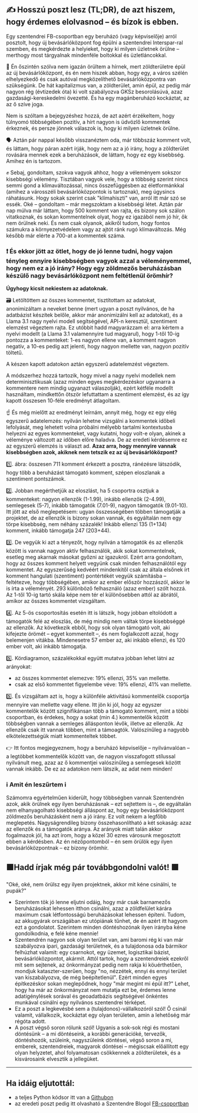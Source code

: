 ## ✍️ Hosszú poszt lesz (TL;DR), de azt hiszem, hogy érdemes elolvasnod – és bízok is ebben.

Egy szentendrei FB-csoportban egy beruházó (vagy képviselője) arról posztolt, hogy új bevásárlóközpont fog épülni a szentendrei Interspar-ral szemben, és megkérdezte a helyieket, hogy ki milyen üzletnek örülne – merthogy most tárgyalnak mindenféle boltokkal és üzletláncokkal.

🤔 Én őszintén szólva nem igazán örültem a hírnek, mert zöldterületre épül az új bevásárlóközpont, és én nem hiszek abban, hogy egy, a város szélén elhelyezkedő és csak autóval megközelíthető bevásárlóközpontra van szükségünk. De hát kapitalizmus van, a zöldterület, amin épül, az pedig már nagyon rég (évtizedek óta) ki volt szabályozva GKSz besorolásúvá, azaz gazdasági-kereskedelmi övezetté. És ha egy magánberuházó kockáztat, az az ő szíve joga.


Nem is szóltam a bejegyzéshez hozzá, de azt azért érzékeltem, hogy túlnyomó többségében pozitív, a hírt nagyon is üdvözlő kommentek érkeznek, és persze jönnek válaszok is, hogy ki milyen üzletnek örülne.

🗣️ Aztán pár nappal később visszanéztem oda, már többszáz komment volt, és láttam, hogy páran azért írják, hogy nem az a jó irány, hogy a zöldterület rovására mennek ezek a beruházások, de láttam, hogy ez egy kisebbség. Amihez én is tartozom.

✊ Sebaj, gondoltam, szokva vagyok ahhoz, hogy a véleményem sokszor kisebbségi vélemény. Tisztában vagyok vele, hogy a többség szerint nincs semmi gond a klímaváltozással, nincs összefüggésben az életformánkkal (amihez a városszéli bevásárlóközpontok is tartoznak), meg úgysincs ráhatásunk. Hogy sokak szerint csak "klímahiszti" van, arról itt már szó se essék. Oké – gondoltam – már megszoktam a kisebbségi létet.
Aztán pár nap múlva már láttam, hogy 500 komment van rajta, és bizony sok szálon vitatkoznak, és sokan kommentelnek olyat, hogy ez igazából nem jó hír, ők nem örülnek neki. És nem csak olyanok, akikről tudom, hogy fontos számukra a környezetvédelem vagy az ajtót ránk rugó klímaváltozás. Még később már elérte a 700-at a kommentek száma.

### ❗ És ekkor jött az ötlet, hogy de jó lenne tudni, hogy vajon tényleg ennyire kisebbségben vagyok azzal a véleményemmel, hogy nem ez a jó irány? Hogy egy zöldmezős beruházásban készülő nagy bevásárlóközpont nem feltétlenül örömhír?

**Úgyhogy kicsit nekiestem az adatoknak.**

🗃️ Letöltöttem az összes kommentet, tisztítottam az adatokat, anonimizáltam a neveket benne (mert ugyan a poszt nyilvános, de ha adatbázist készítek belőle, akkor már anonimizálni kell az adatokat), és a Llama 3.1 nagy nyelvi modell segítségével, API-n keresztül, szentiment elemzést végeztem rajta. Ez utóbbit hadd magyarázzam el: arra kértem a nyelvi modellt (a Llama 3.1 valamennyire tud magyarul), hogy 1-től 10-ig pontozza a kommenteket: 1-es nagyon ellene van, a komment nagyon negatív, a 10-es pedig azt jelenti, hogy nagyon mellette van, nagyon pozitív töltetű.

A készen kapott adatokon aztán egyszerű adatelemzést végeztem.

A módszerhez hozzá tartozik, hogy mivel a nagy nyelvi modellek nem determinisztikusak (azaz minden egyes megkérdezéskor ugyanarra a kommentere nem mindig ugyanazt válaszolják), ezért kétféle modellt használtam, mindkettőn ötször lefuttattam a szentiment elemzést, és az így kapott összesen 10-féle eredményt átlagoltam.

☝️ És még mielőtt az eredményt leírnám, annyit még, hogy ez egy elég egyszerű adatelemzés: nyilván lehetne vizsgálni a kommentek időbeli lefolyását, meg lehetett volna próbálni mélyebb tartalmi kontextusba helyezni az egyes kommenteket, vagy kutatni, hogy volt-e olyan, akinek a véleménye változott az időben előre haladva. De az eredeti kérdésemre ez az egyszerű elemzés is választ ad. **Azaz arra, hogy mennyire vannak kisebbségben azok, akiknek nem tetszik ez az új bevásárlóközpont?**

1️⃣. ábra: összesen 711 komment érkezett a posztra, ránézésre látszódik, hogy több a beruházást támogató komment, szépen eloszlanak a szentiment pontszámok.

2️⃣. Jobban megérthetjük az eloszlást, ha 5 csoportra osztjuk a kommenteket: nagyon ellenzők (1-1.99), inkább ellenzők (2-4.99), semlegesek (5-7), inkább támogatók (7.01-9), nagyon támogatók (9.01-10). Itt jött az első meglepetésem: ugyan összességében többen támogatják a projektet, de az ellenzők is bizony sokan vannak, és egyáltalán nem egy törpe kisebbség, nem néhány százalék! Inkább ellenzi 135 (1+134) komment, inkább támogatja 247 (203+44).

3️⃣. De vegyük ki azt a tényezőt, hogy nyilván a támogatók és az ellenzők között is vannak nagyon aktív felhasználók, akik sokat kommentelnek, esetleg meg akarnak másokat győzni az igazukról. Ezért arra gondoltam, hogy az összes komment helyett vegyünk csak minden felhasználótól egy kommentet. Az egyszerűség kedvéért mindenkitől csak az általa elsőnek írt komment hangulati (szentiment) pontértékét vegyük számításba – feltétezve, hogy többségében, amikor az ember először hozzászól, akkor le is írta a véleményét.
293 különböző felhasználó (azaz ember) szólt hozzá. Az 1-től 10-ig tartó skála képe nem tér el különösebben attól az ábrától, amikor az összes kommentet vizsgáltam.

4️⃣. Az 5-ös csoportosítás esetén itt is látszik, hogy jobban eltolódott a támogatók felé az eloszlás, de még mindig nem váltak törpe kisebbséggé az ellenzők. Az következik ebből, hogy sok olyan támogató volt, aki kifejezte örömét – egyet kommentelt –, és nem foglalkozott azzal, hogy belemenjen vitákba. Mindenesetre 57 ember az, aki inkább ellenzi, és 120 ember volt, aki inkább támogatja.

5️⃣. Kördiagramon, százalékokkal együtt mutatva jobban lehet látni az arányokat:
* az összes kommentet elemezve: 19% ellenzi, 35% van mellette.
* csak az első kommentet figyelembe véve: 19% ellenzi, 41% van mellette.

5️⃣. És vizsgáltam azt is, hogy a különféle aktivitású kommentelők csoportja mennyire van mellette vagy ellene. Itt jön ki jól, hogy az egyszer kommentelők között szignifikánsan több a támogató komment, mint a többi csoportban, és érdekes, hogy a sokat (min 4.) kommentelők között többségben vannak a semleges állásponton lévők, illetve az ellenzők. Az ellenzők csak itt vannak többen, mint a támoagtók. Valószínűleg a nagyobb elkötelezettségük miatt kommenteltek többet.

👉 Itt fontos megjegyeznem, hogy a beruházó képviselője – nyilvánvalóan – a legtöbbet kommentelők között van, de nagyon visszafogott stílussal nyilvánult meg, azaz az ő kommentjei valószínűleg a semlegesek között vannak inkább. De ez az adatokon nem látszik, az adat nem minden!

### ℹ️ Amit én leszűrtem ℹ️
Számomra egyértelműen kiderült, hogy többségben vannak Szentendrén azok, akik örülnek egy ilyen beruházásnak – ezt sejtettem is –, de egyáltalán nem elhanyagolható kisebbségi álláspont az, hogy egy bevásárlóközpont zöldmezős beruházásként nem a jó irány. Ez volt nekem a legfőbb meglepetés. Nagyságrendileg bizony összehasonlítható a két sokaság: azaz az ellenzők és a támogatók aránya. Az arányok miatt talán akkor fogalmazok jól, ha azt írom, hogy a közel 30 ezres városunk megosztott ebben a kérdésben. 
Az én nézőpontomból – én sem örülök egy ilyen bevásárlóközpontnak – ez bizony örömhír.

 ## 🟩Hadd írjak még pár továbbgondolni valót! 🟩
"Oké, oké, nem örülsz egy ilyen projektnek, akkor mit kéne csinálni, te pupák?"
* Szerintem tök jó lenne eljutni odáig, hogy már csak barnamezős beruházásokat lehessen itthon csinálni, azaz a zöldfelület kárára maximum csak létfontosságú beruházásokat lehessen építeni. Tudom, az akkugyárak országában ez utópiának tűnhet, de én azért itt hagyom ezt a gondolatot. Szerintem minden döntéshozónak ilyen irányba kéne gondolkodnia, e felé kéne mennie!
* Szentendrén nagyon sok olyan terület van, ami baromi rég ki van már szabályozva ipari, gazdasági területnek, és a tulajdonosa oda bármikor felhúzhat valamit: egy csarnokot, egy üzemet, logisztikai bázist, bevásárlóközpontot, akármit. Attól tartok, hogy a szentendreiek ezekről mit sem sejtenek, az önkormányzat pedig nem rakja ki köuérthetően, mondjuk kataszter-szerűen, hogy "no, nézzétek, ennyi és ennyi terület van kiszabályozva, de még beépítetlenül". Ezért minden egyes építkezéskor sokan meglepődnek, hogy "már megint mi épül itt?" Lehet, hogy ha már az önkormányzat nem mutatja ezt be, érdemes lenne adatigénylések sorával és geoadatbázis segítségével önkéntes munkával csinálni egy nyilvános szentendrei térképet.
* Ez a poszt a legkevésbé sem a (tulajdonos)-vállalkozóról szól! Ő csinál valamit, vállalkozik, kockáztat egy olyan területen, amin a lehetőség már régóta adott.
* A poszt végső soron rólunk szól! Ugyanis a sok-sok régi és mostani döntésünk – a mi döntéseink, a korábbi generációké, tervezők, döntéshozók, szüleink, nagyszüleink döntései, végső soron a mi, emberek, szentendreiek, magyarok döntései – mégiscsak előállított egy olyan helyzetet, ahol folyamatosan csökkennek a zöldterületek, és a kisvárosaink elvesztik a jellegüket.

______

## Ha idáig eljutottál:
- a teljes Python kódsor itt van a [Githubon](https://github.com/agatity/dera_park_analysis/)
- az eredeti poszt pedig itt olvasható a Szentendre Blogol [FB-csoportban](https://www.facebook.com/groups/szteblogol/posts/7220377584650331/)
